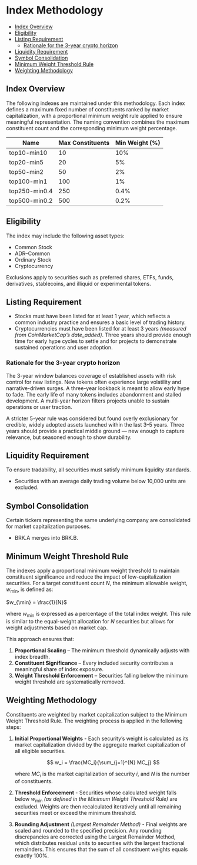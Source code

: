 # Index Methodology

- [Index Overview](#index-overview)
- [Eligibility](#eligibility)
- [Listing Requirement](#listing-requirement)
  - [Rationale for the 3-year crypto horizon](#rationale-for-the-3-year-crypto-horizon)
- [Liquidity Requirement](#liquidity-requirement)
- [Symbol Consolidation](#symbol-consolidation)
- [Minimum Weight Threshold Rule](#minimum-weight-threshold-rule)
- [Weighting Methodology](#weighting-methodology)

## Index Overview

The following indexes are maintained under this methodology. Each index defines a maximum fixed number of constituents
ranked by market capitalization, with a proportional minimum weight rule applied to ensure meaningful representation.
The naming convention combines the maximum constituent count and the corresponding minimum weight percentage.

| Name          | Max Constituents | Min Weight (%) |
|---------------|------------------|----------------|
| top10-min10   | 10               | 10%            |
| top20-min5    | 20               | 5%             |
| top50-min2    | 50               | 2%             |
| top100-min1   | 100              | 1%             |
| top250-min0.4 | 250              | 0.4%           |
| top500-min0.2 | 500              | 0.2%           |

## Eligibility

The index may include the following asset types:

- Common Stock
- ADR–Common
- Ordinary Stock
- Cryptocurrency

Exclusions apply to securities such as preferred shares, ETFs, funds, derivatives, stablecoins, and illiquid or
experimental tokens.

## Listing Requirement

- Stocks must have been listed for at least 1 year, which reflects a common industry practice and ensures a basic level
  of trading history.
- Cryptocurrencies must have been listed for at least 3 years _(measured from CoinMarketCap’s date_added)_. Three years
  should provide enough time for early hype cycles to settle and for projects to demonstrate sustained operations and
  user adoption.

### Rationale for the 3-year crypto horizon

The 3-year window balances coverage of established assets with risk control for new listings. New tokens often
experience large volatility and narrative-driven surges. A three-year lookback is meant to allow early hype to fade. The
early life of many tokens includes abandonment and stalled development. A multi-year horizon filters projects unable to
sustain operations or user traction.

A stricter 5-year rule was considered but found overly exclusionary for credible, widely adopted assets launched within
the last 3–5 years. Three years should provide a practical middle ground — new enough to capture relevance, but seasoned
enough to show durability.

## Liquidity Requirement

To ensure tradability, all securities must satisfy minimum liquidity standards.

- Securities with an average daily trading volume below 10,000 units are excluded.

## Symbol Consolidation

Certain tickers representing the same underlying company are consolidated for market capitalization purposes.

- BRK.A merges into BRK.B.

## Minimum Weight Threshold Rule

The indexes apply a proportional minimum weight threshold to maintain constituent significance and reduce the impact of
low-capitalization securities. For a target constituent count $N$, the minimum allowable weight, $w_{\min}$, is defined
as:

$w_{\min} = \frac{1}{N}$

where $w_{\min}$ is expressed as a percentage of the total index weight. This rule is similar to the equal-weight
allocation for $N$ securities but allows for weight adjustments based on market cap.

This approach ensures that:

1. **Proportional Scaling** – The minimum threshold dynamically adjusts with index breadth.
2. **Constituent Significance** – Every included security contributes a meaningful share of index exposure.
3. **Weight Threshold Enforcement** – Securities falling below the minimum weight threshold are systematically removed.

## Weighting Methodology

Constituents are weighted by market capitalization subject to the Minimum Weight Threshold Rule. The weighting process
is applied in the following steps:

1. **Initial Proportional Weights** - Each security’s weight is calculated as its market capitalization divided by the
   aggregate market capitalization of
   all eligible securities.

   $$
   w_i = \frac{MC_i}{\sum_{j=1}^{N} MC_j}
   $$

   where $MC_i$ is the market capitalization of security $i$, and $N$ is the number of constituents.
2. **Threshold Enforcement** - Securities whose calculated weight falls below $w_{\min}$ _(as defined in the Minimum
   Weight
   Threshold Rule)_ are excluded. Weights are then recalculated iteratively until all remaining securities meet or
   exceed the
   minimum threshold.
3. **Rounding Adjustment** _(Largest Remainder Method)_ - Final weights are scaled and rounded to the specified
   precision.
   Any rounding discrepancies are corrected using the Largest Remainder Method, which distributes residual units to
   securities with the largest fractional remainders. This ensures that the sum of all constituent weights equals
   exactly 100%.